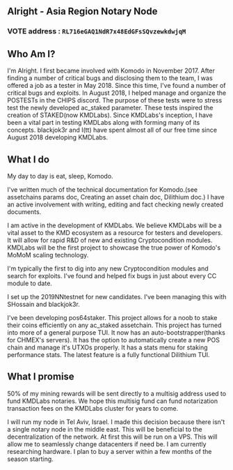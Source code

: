 ## Alright - Asia Region Notary Node

### VOTE address : `RL716eGAQ1NdR7x48EdGFsSQvzewkdwjqM`

## Who Am I?

I'm Alright. I first became involved with Komodo in November 2017. After finding a number of critical bugs and disclosing them to the team, I was offered a job as a tester in May 2018. Since this time, I've found a number of critical bugs and exploits. In August 2018, I helped manage and organize the POSTESTs in the CHIPS discord. The purpose of these tests were to stress test the newly developed ac_staked parameter. These tests inspired the creation of STAKED(now KMDLabs). Since KMDLabs's inception, I have been a vital part in testing KMDLabs along with forming many of its concepts. blackjok3r and I(tt) have spent almost all of our free time since August 2018 developing KMDLabs. 

## What I do

My day to day is eat, sleep, Komodo. 

I've written much of the technical documentation for Komodo.(see assetchains params doc, Creating an asset chain doc, Dilithium doc.) I have an active involvement with writing, editing and fact checking newly created documents. 

I am active in the development of KMDLabs. We believe KMDLabs will be a vital asset to the KMD ecosystem as a resource for testers and developers. It will allow for rapid R&D of new and existing Cryptocondition modules. KMDLabs will be the first project to showcase the true power of Komodo's MoMoM scaling technology. 

I'm typically the first to dig into any new Cryptocondition modules and search for exploits. I've found and helped fix bugs in just about every CC module to date. 

I set up the 2019NNtestnet for new candidates. I've been managing this with SHossain and blackjok3r. 

I've been developing pos64staker. This project allows for a noob to stake their coins efficiently on any ac_staked assetchain. This project has turned into more of a general purpose TUI. It now has an auto-bootstrapper(thanks for CHMEX's servers). It has the option to automatically create a new POS chain and manage it's UTXOs properly. It has a stats menu for staking performance stats. The latest feature is a fully functional Dilithium TUI. 

## What I promise

50% of my mining rewards will be sent directly to a multisig address used to fund KMDLabs notaries. We hope this multisig fund can fund notarization transaction fees on the KMDLabs cluster for years to come.

I will run my node in Tel Aviv, Israel. I made this decision because there isn't a single notary node in the middle east. This will be beneficial to the decentralization of the network. At first this will be run on a VPS. This will allow me to seamlessly change datacenters if need be. I am currently researching hardware. I plan to buy a server within a few months of the season starting.


